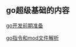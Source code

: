 ## go超级基础的内容
[go开发前期准备](https://blog.csdn.net/zzsan/article/details/120356705)

[go指令和mod文件解析](https://blog.csdn.net/zzsan/article/details/120375203)
